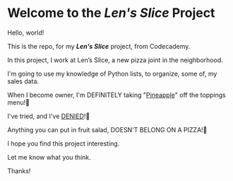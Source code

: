 # Welcome to the ***Len's Slice*** Project

Hello, world!

This is the repo, for my ***Len's Slice*** project, from Codecademy.

In this project, I work at Len’s Slice, a new pizza joint in the neighborhood.

I'm going to use my knowledge of Python lists, to organize, some of, my sales data.

When I become owner, I'm DEFINITELY taking "[Pineapple](https://youtu.be/rKuR-1TC7s4?si=qVXbmHz1dinqXdKf&t=55)" off the toppings menu!🤣

I've tried, and I've [DENIED](https://youtu.be/RD1KqbDdmuE?si=mMKaspu9vRFMdWav&t=5)!🤣

Anything you can put in fruit salad, DOESN'T BELONG ON A PIZZA!🤣

I hope you find this project interesting.

Let me know what you think.

Thanks!
